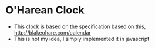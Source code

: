# O'Harean Clock

 * This clock is based on the specification based on this, http://blakeohare.com/calendar
 * This is not my idea, I simply implemented it in javascript

